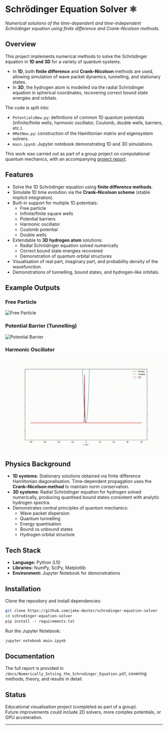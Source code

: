 # Schrödinger Equation Solver ⚛️  
*Numerical solutions of the time-dependent and time-independent Schrödinger equation using finite difference and Crank–Nicolson methods.*  

## Overview  
This project implements numerical methods to solve the Schrödinger equation in **1D and 3D** for a variety of quantum systems.  
- In **1D**, both **finite difference** and **Crank–Nicolson** methods are used, allowing simulation of wave packet dynamics, tunnelling, and stationary states.  
- In **3D**, the hydrogen atom is modelled via the radial Schrödinger equation in spherical coordinates, recovering correct bound state energies and orbitals.  

The code is split into:  
- `PotentialsNew.py`: definitions of common 1D quantum potentials (infinite/finite wells, harmonic oscillator, Coulomb, double wells, barriers, etc.).  
- `HMatNew.py`: construction of the Hamiltonian matrix and eigensystem solvers.  
- `main.ipynb`: Jupyter notebook demonstrating 1D and 3D simulations.  

This work was carried out as part of a group project on computational quantum mechanics, with an accompanying [project report](docs/Numerically_Solving_the_Schrodinger_Equation.pdf).  

## Features  
- Solve the 1D Schrödinger equation using **finite difference methods**.  
- Simulate 1D time evolution via the **Crank–Nicolson scheme** (stable implicit integration).  
- Built-in support for multiple 1D potentials:  
  - Free particle  
  - Infinite/finite square wells  
  - Potential barriers  
  - Harmonic oscillator  
  - Coulomb potential  
  - Double wells  
- Extendable to **3D hydrogen atom** solutions:  
  - Radial Schrödinger equation solved numerically  
  - Correct bound state energies recovered  
  - Demonstration of quantum orbital structures  
- Visualisation of real part, imaginary part, and probability density of the wavefunction.  
- Demonstrations of tunnelling, bound states, and hydrogen-like orbitals.  

## Example Outputs  

### Free Particle  
![Free Particle](media/Free%20Particle.gif)  

### Potential Barrier (Tunnelling)  
![Potential Barrier](media/Potential%20Barrier.gif)  

### Harmonic Oscillator  
![Harmonic Oscillator](media/Harmonic%20Oscillator.gif)  

## Physics Background  
- **1D systems**: Stationary solutions obtained via finite difference Hamiltonian diagonalisation. Time-dependent propagation uses the **Crank–Nicolson method** to maintain norm conservation.  
- **3D systems**: Radial Schrödinger equation for hydrogen solved numerically, producing quantised bound states consistent with analytic hydrogen spectra.  
- Demonstrates central principles of quantum mechanics:  
  - Wave packet dispersion  
  - Quantum tunnelling  
  - Energy quantisation  
  - Bound vs unbound states  
  - Hydrogen orbital structure  

## Tech Stack  
- **Language:** Python 3.10  
- **Libraries:** NumPy, SciPy, Matplotlib  
- **Environment:** Jupyter Notebook for demonstrations  

## Installation  

Clone the repository and install dependencies:  
```bash
git clone https://github.com/jake-dexter/schrodinger-equation-solver
cd schrodinger-equation-solver
pip install -r requirements.txt
```

Run the Jupyter Notebook:  
```bash
jupyter notebook main.ipynb
```

## Documentation  
The full report is provided in `/docs/Numerically_Solving_the_Schrodinger_Equation.pdf`, covering methods, theory, and results in detail.  

## Status  
Educational visualisation project (completed as part of a group).  
Future improvements could include 2D solvers, more complex potentials, or GPU acceleration.  

---
